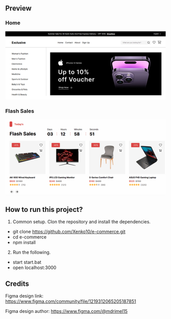 ## Preview

### Home

![Home](https://github.com/Xenko10/e-commerce/blob/readme/public/readme-img/home.png)

### Flash Sales

![Flash Sales](https://github.com/Xenko10/e-commerce/blob/readme/public/readme-img/flashsales.gif)

## How to run this project?

1. Common setup. Clon the repository and install the dependencies.

- git clone https://github.com/Xenko10/e-commerce.git
- cd e-commerce
- npm install

2. Run the following.

- start start.bat
- open localhost:3000

## Credits

Figma design link:
https://www.figma.com/community/file/1219312065205187851

Figma design author:
https://www.figma.com/@mdrimel15
